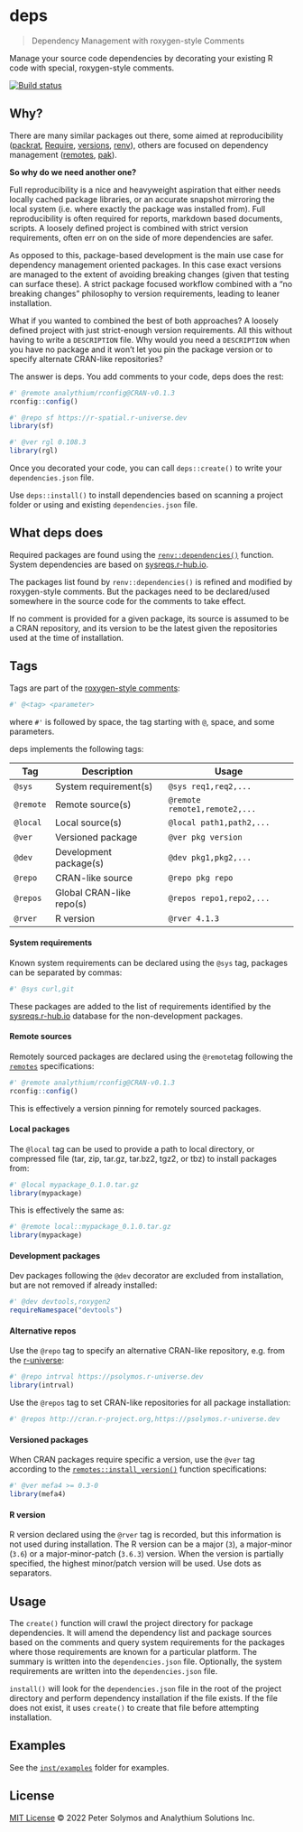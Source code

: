 # deps

> Dependency Management with roxygen-style Comments

Manage your source code dependencies by decorating your existing R code
with special, roxygen-style comments.

[![Build
status](https://github.com/analythium/deps/actions/workflows/check.yml/badge.svg)](https://github.com/analythium/deps/actions)

## Why?

There are many similar packages out there, some aimed at reproducibility
([packrat](https://CRAN.R-project.org/package=packrat),
[Require](https://CRAN.R-project.org/package=Require),
[versions](https://CRAN.R-project.org/package=versions),
[renv](https://CRAN.R-project.org/package=renv)), others are focused on
dependency management
([remotes](https://CRAN.R-project.org/package=remotes),
[pak](https://CRAN.R-project.org/package=pak)).

**So why do we need another one?**

Full reproducibility is a nice and heavyweight aspiration that either
needs locally cached package libraries, or an accurate snapshot
mirroring the local system (i.e. where exactly the package was installed
from). Full reproducibility is often required for reports, markdown
based documents, scripts. A loosely defined project is combined with
strict version requirements, often err on on the side of more
dependencies are safer.

As opposed to this, package-based development is the main use case for
dependency management oriented packages. In this case exact versions are
managed to the extent of avoiding breaking changes (given that testing
can surface these). A strict package focused workflow combined with a
“no breaking changes” philosophy to version requirements, leading to
leaner installation.

What if you wanted to combined the best of both approaches? A loosely
defined project with just strict-enough version requirements. All this
without having to write a `DESCRIPTION` file. Why would you need a
`DESCRIPTION` when you have no package and it won’t let you pin the
package version or to specify alternate CRAN-like repositories?

The answer is deps. You add comments to your code, deps does the rest:

``` r
#' @remote analythium/rconfig@CRAN-v0.1.3
rconfig::config()

#' @repo sf https://r-spatial.r-universe.dev
library(sf)

#' @ver rgl 0.108.3
library(rgl)
```

Once you decorated your code, you can call `deps::create()` to write
your `dependencies.json` file.

Use `deps::install()` to install dependencies based on scanning a
project folder or using and existing `dependencies.json` file.

## What deps does

Required packages are found using the
[`renv::dependencies()`](https://rstudio.github.io/renv/reference/dependencies.html)
function. System dependencies are based on
[sysreqs.r-hub.io](https://sysreqs.r-hub.io).

The packages list found by `renv::dependencies()` is refined and
modified by roxygen-style comments. But the packages need to be
declared/used somewhere in the source code for the comments to take
effect.

If no comment is provided for a given package, its source is assumed to
be a CRAN repository, and its version to be the latest given the
repositories used at the time of installation.

## Tags

Tags are part of the [roxygen-style
comments](https://cran.r-project.org/package=roxygen2):

``` r
#' @<tag> <parameter>
```

where `#'` is followed by space, the tag starting with `@`, space, and
some parameters.

deps implements the following tags:

| Tag       | Description              | Usage                         |
|-----------|--------------------------|-------------------------------|
| `@sys`    | System requirement(s)    | `@sys req1,req2,...`          |
| `@remote` | Remote source(s)         | `@remote remote1,remote2,...` |
| `@local`  | Local source(s)          | `@local path1,path2,...`      |
| `@ver`    | Versioned package        | `@ver pkg version`            |
| `@dev`    | Development package(s)   | `@dev pkg1,pkg2,...`          |
| `@repo`   | CRAN-like source         | `@repo pkg repo`              |
| `@repos`  | Global CRAN-like repo(s) | `@repos repo1,repo2,...`      |
| `@rver`   | R version                | `@rver 4.1.3`                 |

#### System requirements

Known system requirements can be declared using the `@sys` tag, packages
can be separated by commas:

``` r
#' @sys curl,git
```

These packages are added to the list of requirements identified by the
[sysreqs.r-hub.io](https://sysreqs.r-hub.io) database for the
non-development packages.

#### Remote sources

Remotely sourced packages are declared using the `@remote`tag following
the
[`remotes`](https://CRAN.R-project.org/package=remotes/vignettes/dependencies.html)
specifications:

``` r
#' @remote analythium/rconfig@CRAN-v0.1.3
rconfig::config()
```

This is effectively a version pinning for remotely sourced packages.

#### Local packages

The `@local` tag can be used to provide a path to local directory, or
compressed file (tar, zip, tar.gz, tar.bz2, tgz2, or tbz) to install
packages from:

``` r
#' @local mypackage_0.1.0.tar.gz
library(mypackage)
```

This is effectively the same as:

``` r
#' @remote local::mypackage_0.1.0.tar.gz
library(mypackage)
```

#### Development packages

Dev packages following the `@dev` decorator are excluded from
installation, but are not removed if already installed:

``` r
#' @dev devtools,roxygen2
requireNamespace("devtools")
```

#### Alternative repos

Use the `@repo` tag to specify an alternative CRAN-like repository,
e.g. from the [r-universe](https://r-universe.dev/):

``` r
#' @repo intrval https://psolymos.r-universe.dev
library(intrval)
```

Use the `@repos` tag to set CRAN-like repositories for all package
installation:

``` r
#' @repos http://cran.r-project.org,https://psolymos.r-universe.dev
```

#### Versioned packages

When CRAN packages require specific a version, use the `@ver` tag
according to the
[`remotes::install_version()`](https://remotes.r-lib.org/reference/install_version.html)
function specifications:

``` r
#' @ver mefa4 >= 0.3-0
library(mefa4)
```

#### R version

R version declared using the `@rver` tag is recorded, but this
information is not used during installation. The R version can be a
major (`3`), a major-minor (`3.6`) or a major-minor-patch (`3.6.3`)
version. When the version is partially specified, the highest
minor/patch version will be used. Use dots as separators.

## Usage

The `create()` function will crawl the project directory for package
dependencies. It will amend the dependency list and package sources
based on the comments and query system requirements for the packages
where those requirements are known for a particular platform. The
summary is written into the `dependencies.json` file. Optionally, the
system requirements are written into the `dependencies.json` file.

`install()` will look for the `dependencies.json` file in the root of
the project directory and perform dependency installation if the file
exists. If the file does not exist, it uses `create()` to create that
file before attempting installation.

## Examples

See the [`inst/examples`](./inst/examples/) folder for examples.

## License

[MIT License](./LICENSE) © 2022 Peter Solymos and Analythium Solutions
Inc.
